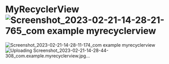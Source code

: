 # MyRecyclerView![Screenshot_2023-02-21-14-28-21-765_com example myrecyclerview](https://user-images.githubusercontent.com/98298035/221114713-fbb092b1-78b8-4149-9c5c-2b9d577fc2f9.jpg)
![Screenshot_2023-02-21-14-28-11-174_com example myrecyclerview](https://user-images.githubusercontent.com/98298035/221114730-a625ca6c-ada7-4b16-88aa-9a1b8757ac49.jpg)
![Uploading Screenshot_2023-02-21-14-28-44-308_com.example.myrecyclerview.jpg…]()
